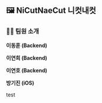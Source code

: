 
## 🖼️ NiCutNaeCut 니컷내컷



### 🧑👩 팀원 소개

**이동훈 (Backend)**

**이연희 (Backend)**

**이연호 (Backend)**

**방기진 (iOS)**

test
